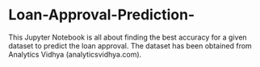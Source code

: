 # Loan-Approval-Prediction-
This Jupyter Notebook is all about finding the best accuracy for a given dataset to predict the loan approval. The dataset has been obtained from Analytics Vidhya (analyticsvidhya.com).
